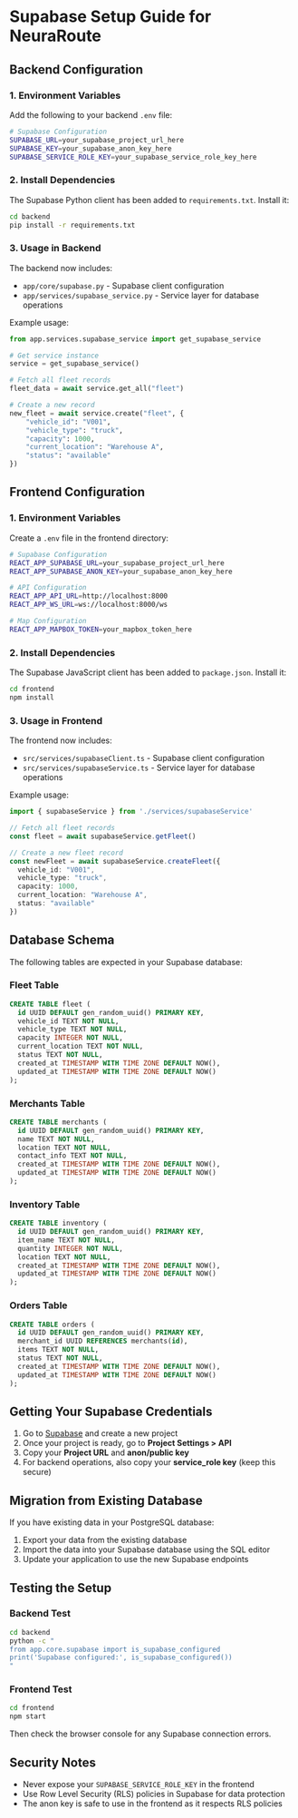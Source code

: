 # Supabase Setup Guide for NeuraRoute

## Backend Configuration

### 1. Environment Variables
Add the following to your backend `.env` file:

```bash
# Supabase Configuration
SUPABASE_URL=your_supabase_project_url_here
SUPABASE_KEY=your_supabase_anon_key_here
SUPABASE_SERVICE_ROLE_KEY=your_supabase_service_role_key_here
```

### 2. Install Dependencies
The Supabase Python client has been added to `requirements.txt`. Install it:

```bash
cd backend
pip install -r requirements.txt
```

### 3. Usage in Backend
The backend now includes:
- `app/core/supabase.py` - Supabase client configuration
- `app/services/supabase_service.py` - Service layer for database operations

Example usage:
```python
from app.services.supabase_service import get_supabase_service

# Get service instance
service = get_supabase_service()

# Fetch all fleet records
fleet_data = await service.get_all("fleet")

# Create a new record
new_fleet = await service.create("fleet", {
    "vehicle_id": "V001",
    "vehicle_type": "truck",
    "capacity": 1000,
    "current_location": "Warehouse A",
    "status": "available"
})
```

## Frontend Configuration

### 1. Environment Variables
Create a `.env` file in the frontend directory:

```bash
# Supabase Configuration
REACT_APP_SUPABASE_URL=your_supabase_project_url_here
REACT_APP_SUPABASE_ANON_KEY=your_supabase_anon_key_here

# API Configuration
REACT_APP_API_URL=http://localhost:8000
REACT_APP_WS_URL=ws://localhost:8000/ws

# Map Configuration
REACT_APP_MAPBOX_TOKEN=your_mapbox_token_here
```

### 2. Install Dependencies
The Supabase JavaScript client has been added to `package.json`. Install it:

```bash
cd frontend
npm install
```

### 3. Usage in Frontend
The frontend now includes:
- `src/services/supabaseClient.ts` - Supabase client configuration
- `src/services/supabaseService.ts` - Service layer for database operations

Example usage:
```typescript
import { supabaseService } from './services/supabaseService'

// Fetch all fleet records
const fleet = await supabaseService.getFleet()

// Create a new fleet record
const newFleet = await supabaseService.createFleet({
  vehicle_id: "V001",
  vehicle_type: "truck",
  capacity: 1000,
  current_location: "Warehouse A",
  status: "available"
})
```

## Database Schema

The following tables are expected in your Supabase database:

### Fleet Table
```sql
CREATE TABLE fleet (
  id UUID DEFAULT gen_random_uuid() PRIMARY KEY,
  vehicle_id TEXT NOT NULL,
  vehicle_type TEXT NOT NULL,
  capacity INTEGER NOT NULL,
  current_location TEXT NOT NULL,
  status TEXT NOT NULL,
  created_at TIMESTAMP WITH TIME ZONE DEFAULT NOW(),
  updated_at TIMESTAMP WITH TIME ZONE DEFAULT NOW()
);
```

### Merchants Table
```sql
CREATE TABLE merchants (
  id UUID DEFAULT gen_random_uuid() PRIMARY KEY,
  name TEXT NOT NULL,
  location TEXT NOT NULL,
  contact_info TEXT NOT NULL,
  created_at TIMESTAMP WITH TIME ZONE DEFAULT NOW(),
  updated_at TIMESTAMP WITH TIME ZONE DEFAULT NOW()
);
```

### Inventory Table
```sql
CREATE TABLE inventory (
  id UUID DEFAULT gen_random_uuid() PRIMARY KEY,
  item_name TEXT NOT NULL,
  quantity INTEGER NOT NULL,
  location TEXT NOT NULL,
  created_at TIMESTAMP WITH TIME ZONE DEFAULT NOW(),
  updated_at TIMESTAMP WITH TIME ZONE DEFAULT NOW()
);
```

### Orders Table
```sql
CREATE TABLE orders (
  id UUID DEFAULT gen_random_uuid() PRIMARY KEY,
  merchant_id UUID REFERENCES merchants(id),
  items TEXT NOT NULL,
  status TEXT NOT NULL,
  created_at TIMESTAMP WITH TIME ZONE DEFAULT NOW(),
  updated_at TIMESTAMP WITH TIME ZONE DEFAULT NOW()
);
```

## Getting Your Supabase Credentials

1. Go to [Supabase](https://supabase.com/) and create a new project
2. Once your project is ready, go to **Project Settings > API**
3. Copy your **Project URL** and **anon/public key**
4. For backend operations, also copy your **service_role key** (keep this secure)

## Migration from Existing Database

If you have existing data in your PostgreSQL database:

1. Export your data from the existing database
2. Import the data into your Supabase database using the SQL editor
3. Update your application to use the new Supabase endpoints

## Testing the Setup

### Backend Test
```bash
cd backend
python -c "
from app.core.supabase import is_supabase_configured
print('Supabase configured:', is_supabase_configured())
"
```

### Frontend Test
```bash
cd frontend
npm start
```

Then check the browser console for any Supabase connection errors.

## Security Notes

- Never expose your `SUPABASE_SERVICE_ROLE_KEY` in the frontend
- Use Row Level Security (RLS) policies in Supabase for data protection
- The anon key is safe to use in the frontend as it respects RLS policies 